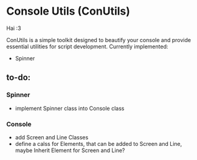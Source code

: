 # Console Utils (ConUtils)

Hai :3 

ConUtils is a simple toolkit designed to beautify your console and provide essential utilities for script development.
Currently implemented:

- Spinner

## to-do:
### Spinner

- implement Spinner class into Console class

### Console

- add Screen and Line Classes
- define a calss for Elements, that can be added to Screen and Line, maybe Inherit Element for Screen and Line?